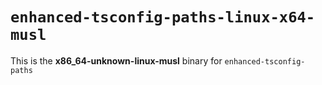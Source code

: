 # `enhanced-tsconfig-paths-linux-x64-musl`

This is the **x86_64-unknown-linux-musl** binary for `enhanced-tsconfig-paths`
